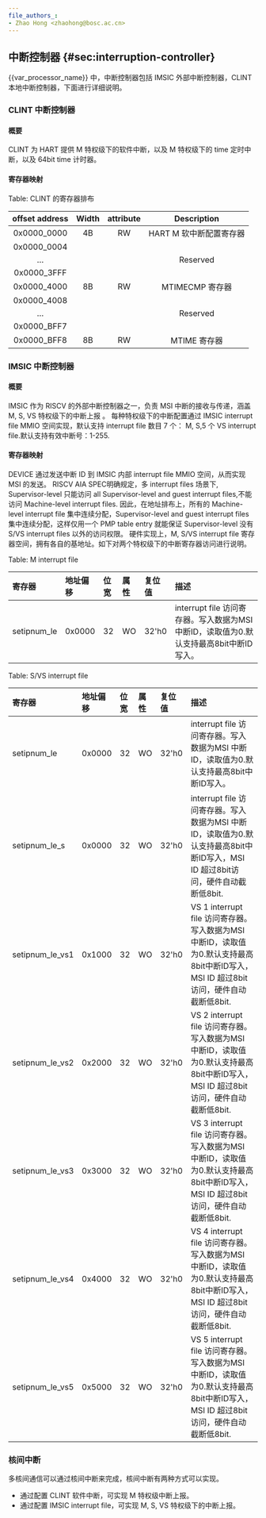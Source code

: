 ```yaml
---
file_authors_:
- Zhao Hong <zhaohong@bosc.ac.cn>
---
```


## 中断控制器 {#sec:interruption-controller}

{{var_processor_name}} 中，中断控制器包括 IMSIC 外部中断控制器，CLINT 本地中断控制器，下面进行详细说明。

### CLINT 中断控制器

#### 概要

CLINT 为 HART 提供 M 特权级下的软件中断，以及 M 特权级下的 time 定时中断，以及 64bit time 计时器。

#### 寄存器映射

Table: CLINT 的寄存器排布

| offset address | Width | attribute |       Description       |
| :------------: | :---: | :-------: | :---------------------: |
|  0x0000_0000   |  4B   |    RW     | HART M 软中断配置寄存器 |
|  0x0000_0004   |       |           |                         |
|       …        |       |           |        Reserved         |
|  0x0000_3FFF   |       |           |                         |
|  0x0000_4000   |  8B   |    RW     |     MTIMECMP 寄存器     |
|  0x0000_4008   |       |           |                         |
|       …        |       |           |        Reserved         |
|  0x0000_BFF7   |       |           |                         |
|  0x0000_BFF8   |  8B   |    RW     |      MTIME 寄存器       |


### IMSIC 中断控制器

#### 概要

IMSIC 作为 RISCV 的外部中断控制器之一，负责 MSI 中断的接收与传递，涵盖 M, S, VS 特权级下的中断上报 。
每种特权级下的中断配置通过 IMSIC interrupt file MMIO 空间实现，默认支持 interrupt file 数目 7 个： M, S,5 个 VS interrupt file.默认支持有效中断号：1-255.

#### 寄存器映射

DEVICE 通过发送中断 ID 到 IMSIC 内部 interrupt file MMIO 空间，从而实现 MSI 的发送。
RISCV AIA SPEC明确规定，多 interrupt files 场景下, Supervisor-level 只能访问 all Supervisor-level and guest interrupt files,不能访问 Machine-level interrupt files.
因此，在地址排布上，所有的 Machine-level interrupt file 集中连续分配，Supervisor-level and guest interrupt files 集中连续分配，这样仅用一个 PMP table entry 就能保证 Supervisor-level 没有 S/VS interrupt files 以外的访问权限。
硬件实现上，M, S/VS interrupt file 寄存器空间，拥有各自的基地址。如下对两个特权级下的中断寄存器访问进行说明。

Table: M interrupt file

| 寄存器      | 地址偏移 | 位宽 | 属性 | 复位值 | 描述                                         |
| :---------- | :------- | :--- | :--- | :----- | :---------------------------------------- |
| setipnum_le | 0x0000   | 32   | WO   | 32'h0  | interrupt file 访问寄存器。写入数据为MSI 中断ID，读取值为0.默认支持最高8bit中断ID写入。 |


Table: S/VS interrupt file

| 寄存器      | 地址偏移 | 位宽 | 属性 | 复位值 | 描述                                         |
| :------------- | :------- | :--- | :--- | :----- | :------------------------------------- |
| setipnum_le     | 0x0000   | 32   | WO   | 32'h0  | interrupt file 访问寄存器。写入数据为MSI 中断ID，读取值为0.默认支持最高8bit中断ID写入。                                            |
| setipnum_le_s   | 0x0000   | 32   | WO   | 32'h0  | interrupt file 访问寄存器。写入数据为MSI 中断ID，读取值为0.默认支持最高8bit中断ID写入，MSI ID 超过8bit访问，硬件自动截断低8bit.      |
| setipnum_le_vs1 | 0x1000   | 32   | WO   | 32'h0  | VS 1 interrupt file 访问寄存器。写入数据为MSI 中断ID，读取值为0.默认支持最高8bit中断ID写入，MSI ID 超过8bit访问，硬件自动截断低8bit. |
| setipnum_le_vs2 | 0x2000   | 32   | WO   | 32'h0  | VS 2 interrupt file 访问寄存器。写入数据为MSI 中断ID，读取值为0.默认支持最高8bit中断ID写入，MSI ID 超过8bit访问，硬件自动截断低8bit. |
| setipnum_le_vs3 | 0x3000   | 32   | WO   | 32'h0  | VS 3 interrupt file 访问寄存器。写入数据为MSI 中断ID，读取值为0.默认支持最高8bit中断ID写入，MSI ID 超过8bit访问，硬件自动截断低8bit. |
| setipnum_le_vs4 | 0x4000   | 32   | WO   | 32'h0  | VS 4 interrupt file 访问寄存器。写入数据为MSI 中断ID，读取值为0.默认支持最高8bit中断ID写入，MSI ID 超过8bit访问，硬件自动截断低8bit. |
| setipnum_le_vs5 | 0x5000   | 32   | WO   | 32'h0  | VS 5 interrupt file 访问寄存器。写入数据为MSI 中断ID，读取值为0.默认支持最高8bit中断ID写入，MSI ID 超过8bit访问，硬件自动截断低8bit. |

### 核间中断

多核间通信可以通过核间中断来完成，核间中断有两种方式可以实现。

- 通过配置 CLINT 软件中断，可实现 M 特权级中断上报。
- 通过配置 IMSIC interrupt file，可实现 M, S, VS 特权级下的中断上报。
